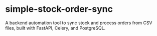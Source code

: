 # simple-stock-order-sync
A backend automation tool to sync stock and process orders from CSV files, built with FastAPI, Celery, and PostgreSQL.

